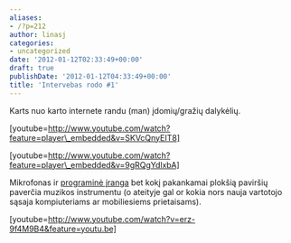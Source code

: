 ```yaml
---
aliases:
- /?p=212
author: linasj
categories:
- uncategorized
date: '2012-01-12T02:33:49+00:00'
draft: true
publishDate: '2012-01-12T04:33:49+00:00'
title: 'Intervebas rodo #1'
---
```

Karts nuo karto internete randu (man) įdomių/gražių dalykėlių.

[youtube=http://www.youtube.com/watch?feature=player\_embedded&v=SKVcQnyEIT8]

[youtube=http://www.youtube.com/watch?feature=player\_embedded&v=9gRQgYdlxbA]

Mikrofonas ir [programinė įranga](http://www.brunozamborlin.com/mogees/) bet kokį pakankamai plokšią paviršių paverčia muzikos instrumentu (o ateityje gal or kokia nors nauja vartotojo sąsaja kompiuteriams ar mobiliesiems prietaisams).

[youtube=http://www.youtube.com/watch?v=erz-9f4M9B4&feature=youtu.be]
